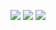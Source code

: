 ![](http://i.imgur.com/1MOMmyw.png)
![](http://i.imgur.com/glSJQ0O.png)
![](http://i.imgur.com/qo5SQBY.png)